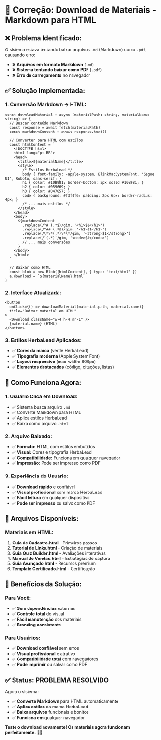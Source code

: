 # 🔧 Correção: Download de Materiais - Markdown para HTML

## ❌ **Problema Identificado:**

O sistema estava tentando baixar arquivos `.md` (Markdown) como `.pdf`, causando erro:
- ❌ **Arquivos em formato Markdown** (`.md`)
- ❌ **Sistema tentando baixar como PDF** (`.pdf`)
- ❌ **Erro de carregamento** no navegador

## ✅ **Solução Implementada:**

### **1. Conversão Markdown → HTML:**
```tsx
const downloadMaterial = async (materialPath: string, materialName: string) => {
  // Buscar conteúdo Markdown
  const response = await fetch(materialPath)
  const markdownContent = await response.text()
  
  // Converter para HTML com estilos
  const htmlContent = `
    <!DOCTYPE html>
    <html lang="pt-BR">
    <head>
      <title>${materialName}</title>
      <style>
        /* Estilos HerbaLead */
        body { font-family: -apple-system, BlinkMacSystemFont, 'Segoe UI', Roboto, sans-serif; }
        h1 { color: #10B981; border-bottom: 2px solid #10B981; }
        h2 { color: #059669; }
        h3 { color: #047857; }
        code { background: #f3f4f6; padding: 2px 6px; border-radius: 4px; }
        /* ... mais estilos */
      </style>
    </head>
    <body>
      ${markdownContent
        .replace(/^# (.*$)/gim, '<h1>$1</h1>')
        .replace(/^## (.*$)/gim, '<h2>$1</h2>')
        .replace(/\*\*(.*)\*\*/gim, '<strong>$1</strong>')
        .replace(/`(.*)`/gim, '<code>$1</code>')
        // ... mais conversões
      }
    </body>
    </html>
  `
  
  // Baixar como HTML
  const blob = new Blob([htmlContent], { type: 'text/html' })
  a.download = `${materialName}.html`
}
```

### **2. Interface Atualizada:**
```tsx
<button
  onClick={() => downloadMaterial(material.path, material.name)}
  title="Baixar material em HTML"
>
  <Download className="w-4 h-4 mr-1" />
  {material.name} (HTML)
</button>
```

### **3. Estilos HerbaLead Aplicados:**
- ✅ **Cores da marca** (verde HerbaLead)
- ✅ **Tipografia moderna** (Apple System Font)
- ✅ **Layout responsivo** (max-width: 800px)
- ✅ **Elementos destacados** (código, citações, listas)

## 🎯 **Como Funciona Agora:**

### **1. Usuário Clica em Download:**
- ✅ Sistema busca arquivo `.md`
- ✅ Converte Markdown para HTML
- ✅ Aplica estilos HerbaLead
- ✅ Baixa como arquivo `.html`

### **2. Arquivo Baixado:**
- ✅ **Formato:** HTML com estilos embutidos
- ✅ **Visual:** Cores e tipografia HerbaLead
- ✅ **Compatibilidade:** Funciona em qualquer navegador
- ✅ **Impressão:** Pode ser impresso como PDF

### **3. Experiência do Usuário:**
- ✅ **Download rápido** e confiável
- ✅ **Visual profissional** com marca HerbaLead
- ✅ **Fácil leitura** em qualquer dispositivo
- ✅ **Pode ser impresso** ou salvo como PDF

## 📁 **Arquivos Disponíveis:**

### **Materiais em HTML:**
1. **Guia de Cadastro.html** - Primeiros passos
2. **Tutorial de Links.html** - Criação de materiais
3. **Guia Quiz Builder.html** - Avaliações interativas
4. **Manual de Vendas.html** - Estratégias de captura
5. **Guia Avançado.html** - Recursos premium
6. **Template Certificado.html** - Certificação

## 🚀 **Benefícios da Solução:**

### **Para Você:**
- ✅ **Sem dependências** externas
- ✅ **Controle total** do visual
- ✅ **Fácil manutenção** dos materiais
- ✅ **Branding consistente**

### **Para Usuários:**
- ✅ **Download confiável** sem erros
- ✅ **Visual profissional** e atrativo
- ✅ **Compatibilidade total** com navegadores
- ✅ **Pode imprimir** ou salvar como PDF

## ✅ **Status: PROBLEMA RESOLVIDO**

Agora o sistema:
- ✅ **Converte Markdown** para HTML automaticamente
- ✅ **Aplica estilos** da marca HerbaLead
- ✅ **Baixa arquivos** funcionais e bonitos
- ✅ **Funciona em** qualquer navegador

**Teste o download novamente! Os materiais agora funcionam perfeitamente.** 🎯✨






















